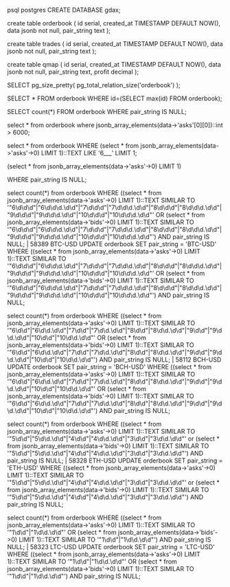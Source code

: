 <!-- Create a db -->
psql postgres
CREATE DATABASE gdax;

<!-- Create a table -->
create table orderbook (
    id serial,
    created_at TIMESTAMP DEFAULT NOW(),
    data jsonb not null,
    pair_string text
);


create table trades (
    id serial,
    created_at TIMESTAMP DEFAULT NOW(),
    data jsonb not null,
    pair_string text
);


create table qmap (
    id serial,
    created_at TIMESTAMP DEFAULT NOW(),
    data jsonb not null,
    pair_string text,
    profit decimal
);

<!--
create table historicalprices (
    id serial,
    created_at TIMESTAMP DEFAULT NOW(),
    data jsonb not null
);
 -->

<!-- Get size of database -->
SELECT pg_size_pretty( pg_total_relation_size('orderbook') );


<!-- Get last item in orderbook -->
SELECT * FROM orderbook WHERE id=(SELECT max(id) FROM orderbook);


SELECT count(*) FROM orderbook WHERE pair_string IS NULL;


select * from orderbook where jsonb_array_elements(data->'asks'[0][0])::int > 6000;


select * from orderbook  WHERE (select * from jsonb_array_elements(data->'asks'->0) LIMIT 1)::TEXT LIKE '6___' LIMIT 1;


(select * from jsonb_array_elements(data->'asks'->0) LIMIT 1)


WHERE pair_string IS NULL;






select count(*) from orderbook WHERE ((select * from jsonb_array_elements(data->'asks'->0) LIMIT 1)::TEXT SIMILAR TO '"6\d\d\d"|"6\d\d\d.\d\d"|"7\d\d\d"|"7\d\d\d.\d\d"|"8\d\d\d"|"8\d\d\d.\d\d"|"9\d\d\d"|"9\d\d\d.\d\d"|"10\d\d\d"|"10\d\d\d.\d\d"' OR (select * from jsonb_array_elements(data->'bids'->0) LIMIT 1)::TEXT SIMILAR TO '"6\d\d\d"|"6\d\d\d.\d\d"|"7\d\d\d"|"7\d\d\d.\d\d"|"8\d\d\d"|"8\d\d\d.\d\d"|"9\d\d\d"|"9\d\d\d.\d\d"|"10\d\d\d"|"10\d\d\d.\d\d"') AND pair_string IS NULL;
| 58389
BTC-USD
UPDATE orderbook SET pair_string = 'BTC-USD' WHERE ((select * from jsonb_array_elements(data->'asks'->0) LIMIT 1)::TEXT SIMILAR TO '"6\d\d\d"|"6\d\d\d.\d\d"|"7\d\d\d"|"7\d\d\d.\d\d"|"8\d\d\d"|"8\d\d\d.\d\d"|"9\d\d\d"|"9\d\d\d.\d\d"|"10\d\d\d"|"10\d\d\d.\d\d"' OR (select * from jsonb_array_elements(data->'bids'->0) LIMIT 1)::TEXT SIMILAR TO '"6\d\d\d"|"6\d\d\d.\d\d"|"7\d\d\d"|"7\d\d\d.\d\d"|"8\d\d\d"|"8\d\d\d.\d\d"|"9\d\d\d"|"9\d\d\d.\d\d"|"10\d\d\d"|"10\d\d\d.\d\d"') AND pair_string IS NULL;



select count(*) from orderbook WHERE ((select * from jsonb_array_elements(data->'asks'->0) LIMIT 1)::TEXT SIMILAR TO '"6\d\d"|"6\d\d.\d\d"|"7\d\d"|"7\d\d.\d\d"|"8\d\d"|"8\d\d.\d\d"|"9\d\d"|"9\d\d.\d\d"|"10\d\d"|"10\d\d.\d\d"' OR (select * from jsonb_array_elements(data->'bids'->0) LIMIT 1)::TEXT SIMILAR TO '"6\d\d"|"6\d\d.\d\d"|"7\d\d"|"7\d\d.\d\d"|"8\d\d"|"8\d\d.\d\d"|"9\d\d"|"9\d\d.\d\d"|"10\d\d"|"10\d\d.\d\d"') AND pair_string IS NULL;
| 58112
BCH-USD
UPDATE orderbook SET pair_string = 'BCH-USD' WHERE ((select * from jsonb_array_elements(data->'asks'->0) LIMIT 1)::TEXT SIMILAR TO '"6\d\d"|"6\d\d.\d\d"|"7\d\d"|"7\d\d.\d\d"|"8\d\d"|"8\d\d.\d\d"|"9\d\d"|"9\d\d.\d\d"|"10\d\d"|"10\d\d.\d\d"' OR (select * from jsonb_array_elements(data->'bids'->0) LIMIT 1)::TEXT SIMILAR TO '"6\d\d"|"6\d\d.\d\d"|"7\d\d"|"7\d\d.\d\d"|"8\d\d"|"8\d\d.\d\d"|"9\d\d"|"9\d\d.\d\d"|"10\d\d"|"10\d\d.\d\d"') AND pair_string IS NULL;


select count(*) from orderbook WHERE ((select * from jsonb_array_elements(data->'asks'->0) LIMIT 1)::TEXT SIMILAR TO '"5\d\d"|"5\d\d.\d\d"|"4\d\d"|"4\d\d.\d\d"|"3\d\d"|"3\d\d.\d\d"' or (select * from jsonb_array_elements(data->'bids'->0) LIMIT 1)::TEXT SIMILAR TO '"5\d\d"|"5\d\d.\d\d"|"4\d\d"|"4\d\d.\d\d"|"3\d\d"|"3\d\d.\d\d"') AND pair_string IS NULL;
| 58328
ETH-USD
UPDATE orderbook SET pair_string = 'ETH-USD' WHERE ((select * from jsonb_array_elements(data->'asks'->0) LIMIT 1)::TEXT SIMILAR TO '"5\d\d"|"5\d\d.\d\d"|"4\d\d"|"4\d\d.\d\d"|"3\d\d"|"3\d\d.\d\d"' or (select * from jsonb_array_elements(data->'bids'->0) LIMIT 1)::TEXT SIMILAR TO '"5\d\d"|"5\d\d.\d\d"|"4\d\d"|"4\d\d.\d\d"|"3\d\d"|"3\d\d.\d\d"') AND pair_string IS NULL;


select count(*) from orderbook WHERE ((select * from jsonb_array_elements(data->'asks'->0) LIMIT 1)::TEXT SIMILAR TO '"1\d\d"|"1\d\d.\d\d"' OR (select * from jsonb_array_elements(data->'bids'->0) LIMIT 1)::TEXT SIMILAR TO '"1\d\d"|"1\d\d.\d\d"') AND pair_string IS NULL;
| 58323
LTC-USD
UPDATE orderbook SET pair_string = 'LTC-USD' WHERE ((select * from jsonb_array_elements(data->'asks'->0) LIMIT 1)::TEXT SIMILAR TO '"1\d\d"|"1\d\d.\d\d"' OR (select * from jsonb_array_elements(data->'bids'->0) LIMIT 1)::TEXT SIMILAR TO '"1\d\d"|"1\d\d.\d\d"') AND pair_string IS NULL;
